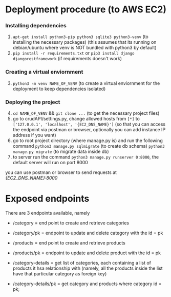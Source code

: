 # Deployment procedure (to AWS EC2)

### Installing dependencies

1. `apt-get install python3-pip python3 sqlite3 python3-venv` (to installing the necessary packages) (this assumes that its running on debian/ubuntu where venv is NOT bundled with python3 by default)
2. `pip install -r requirements.txt`
   or
   `pip3 install django djangorestframework` (if requirements doesn't work)

### Creating a virtual enviornment

3. `python3 -m venv NAME_OF_VENV` (to create a virtual enviornment for the deployment to keep dependencies isolated)

### Deploying the project

4. `cd NAME_OF_VENV` &&
   `git clone ...` (to get the necessary project files)
5. go to crudAPI/settings.py, change allowed hosts from
   `[*]`
   to
   `['127.0.0.1', 'localhost', '{EC2_DNS_NAME}']`
   (so that you can access the endpoint via postman or browser, optionally you can add instance IP address if you want)
6. go to root project directory (where manage.py is) and run the following command
   `python3 manage.py sqlmigrate` (to create db schema)
   `python3 manage.py migrate` (to migrate data inside db)
7. to server run the command
   `python3 manage.py runserver 0:8000`, the default server will run on port 8000

you can use postman or browser to send requests at _{EC2_DNS_NAME}:8000_



# Exposed endpoints

There are 3 endpoints available, namely
* /category = end point to create and retrieve categories
* /category/pk = endpoint to update and delete category with the id = pk

* /products = end point to create and retrieve products
* /products/pk = endpoint to update and delete product with the id = pk

* /category-details = get list of categories, each containing a list of products it hsa relationship with (namely, all the products inside the list have that particular category as foreign key)
* /category-details/pk = get category and products where category id = pk;
